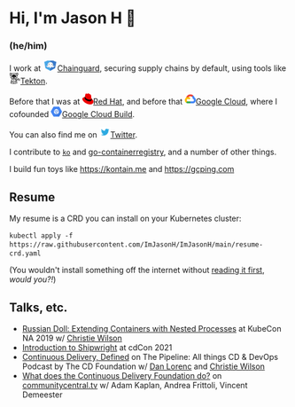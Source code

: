 # Hi, I'm Jason H 👋

### (he/him)

I work at [<img src="https://github.com/ImJasonH/ImJasonH/blob/main/chainguard.svg" alt="Chainguard" width="26" height="20" />Chainguard](https://chainguard.dev), securing supply chains by default, using tools like [<img src="https://github.com/ImJasonH/ImJasonH/blob/main/tekton.png" alt="Tekton" width="20" height="20"/>Tekton](https://tekton.dev).

Before that I was at [<img src="https://github.com/ImJasonH/ImJasonH/blob/main/redhat.png" alt="Red Hat" width="20" height="20" />Red Hat](https://redhat.com), and before that [<img src="https://github.com/ImJasonH/ImJasonH/blob/main/cloud.png" alt="Google Cloud" width="20" height="20" />Google Cloud](https://cloud.google.com), where I cofounded [<img src="https://github.com/ImJasonH/ImJasonH/blob/main/gcb.png" alt="Google Cloud Build" width="20" height="20" />Google Cloud Build](https://cloud.google.com/cloud-build). 

You can also find me on
[<img src="https://github.com/ImJasonH/ImJasonH/blob/main/twitter.png" alt="Twitter" width="20" height="20"/>Twitter](https://twitter.com/imjasonh).

I contribute to [`ko`](https://github.com/google/ko) and [go-containerregistry](https://github.com/google/go-containerregistry), and a number of other things.

I build fun toys like https://kontain.me and https://gcping.com

## Resume

My resume is a CRD you can install on your Kubernetes cluster:

```
kubectl apply -f https://raw.githubusercontent.com/ImJasonH/ImJasonH/main/resume-crd.yaml
```

(You wouldn't install something off the internet without [reading it
first](https://raw.githubusercontent.com/ImJasonH/ImJasonH/main/resume-crd.yaml),
_would you?!_)

## Talks, etc.

- [Russian Doll: Extending Containers with Nested Processes](https://www.youtube.com/watch?v=iz9_omZ0ctk) at KubeCon NA 2019 w/ [Christie Wilson](https://github.com/bobcatwilson)
- [Introduction to Shipwright](https://www.youtube.com/watch?v=N5sVrygywZk) at cdCon 2021
- [Continuous Delivery, Defined](https://cdeliveryfdn.buzzsprout.com/1008697/3823307-continuous-delivery-defined) on The Pipeline: All things CD & DevOps Podcast by The CD Foundation w/ [Dan Lorenc](https://github.com/dlorenc) and [Christie Wilson](https://github.com/bobcatwilson)
- [What does the Continuous Delivery Foundation do?](https://www.youtube.com/watch?v=ytE-6p2jtSU) on [communitycentral.tv](https://communitycentral.tv) w/ Adam Kaplan, Andrea Frittoli, Vincent Demeester
